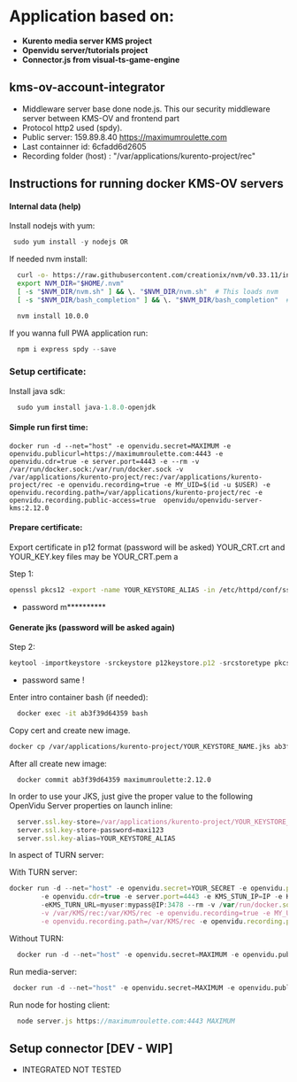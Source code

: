 
# Application based on:                     #

 - <b> Kurento media server KMS project        </b>
 - <b> Openvidu server/tutorials project       </b>
 - <b> Connector.js from visual-ts-game-engine </b>


## kms-ov-account-integrator ##

 - Middleware server base done node.js.
   This our security middleware server between KMS-OV and frontend part
 - Protocol http2 used (spdy).
 - Public server: 159.89.8.40
   https://maximumroulette.com
 - Last containner id: 6cfadd6d2605
 - Recording folder (host) : "/var/applications/kurento-project/rec"


## Instructions for running docker KMS-OV servers ##

#### Internal data (help) ####

Install nodejs with yum:
```js
 sudo yum install -y nodejs OR
```

If needed nvm install:
```bash
  curl -o- https://raw.githubusercontent.com/creationix/nvm/v0.33.11/install.sh | bash
  export NVM_DIR="$HOME/.nvm"
  [ -s "$NVM_DIR/nvm.sh" ] && \. "$NVM_DIR/nvm.sh"  # This loads nvm
  [ -s "$NVM_DIR/bash_completion" ] && \. "$NVM_DIR/bash_completion"  # This loads nvm bash_completion

  nvm install 10.0.0
```

If you wanna full PWA application run:

```js
  npm i express spdy --save
```

### Setup certificate: ###

Install java sdk:

```js
  sudo yum install java-1.8.0-openjdk
```

#### Simple run first time: ####
```
docker run -d --net="host" -e openvidu.secret=MAXIMUM -e openvidu.publicurl=https://maximumroulette.com:4443 -e openvidu.cdr=true -e server.port=4443 -e --rm -v /var/run/docker.sock:/var/run/docker.sock -v /var/applications/kurento-project/rec:/var/applications/kurento-project/rec -e openvidu.recording=true -e MY_UID=$(id -u $USER) -e openvidu.recording.path=/var/applications/kurento-project/rec -e openvidu.recording.public-access=true  openvidu/openvidu-server-kms:2.12.0
```

#### Prepare certificate: ####

Export certificate in p12 format (password will be asked)
YOUR_CRT.crt and YOUR_KEY.key files may be YOUR_CRT.pem a

Step 1:

```bash
openssl pkcs12 -export -name YOUR_KEYSTORE_ALIAS -in /etc/httpd/conf/ssl/maximumroulette_com.crt -inkey /etc/httpd/conf/ssl/maximumroulette.com.key -out p12keystore.p12
```
 - password m**********


#### Generate jks (password will be asked again) ####

Step 2:

```js
keytool -importkeystore -srckeystore p12keystore.p12 -srcstoretype pkcs12 -deststoretype pkcs12 -alias YOUR_KEYSTORE_ALIAS -destkeystore YOUR_KEYSTORE_NAME.jks
```
 - password same !

Enter intro container bash (if needed):

```bash
  docker exec -it ab3f39d64359 bash
```

 Copy cert and create new image.

```bash
docker cp /var/applications/kurento-project/YOUR_KEYSTORE_NAME.jks ab3f39d64359:/var/applications/kurento-project/YOUR_KEYSTORE_NAME.jks
```

After all create new image:
```
  docker commit ab3f39d64359 maximumroulette:2.12.0
```

In order to use your JKS, just give the proper value
to the following OpenVidu Server properties on launch
inline:

```js
  server.ssl.key-store=/var/applications/kurento-project/YOUR_KEYSTORE_NAME.jks
  server.ssl.key-store-password=maxi123
  server.ssl.key-alias=YOUR_KEYSTORE_ALIAS
```

In aspect of TURN server:

With TURN server:

```js
docker run -d --net="host" -e openvidu.secret=YOUR_SECRET -e openvidu.publicurl=https://IP:4443
        -e openvidu.cdr=true -e server.port=4443 -e KMS_STUN_IP=IP -e KMS_STUN_PORT=19302
        -eKMS_TURN_URL=myuser:mypass@IP:3478 --rm -v /var/run/docker.sock:/var/run/docker.sock
        -v /var/KMS/rec:/var/KMS/rec -e openvidu.recording=true -e MY_UID=$(id -u $USER)
        -e openvidu.recording.path=/var/KMS/rec -e openvidu.recording.public-access=true openvidu/openvidu-server-kms:latest

```

Without TURN:

```py
  docker run -d --net="host" -e openvidu.secret=MAXIMUM -e openvidu.publicurl=https://maximumroulette.com:4443 -e openvidu.cdr=true -e server.port=4443 -e --rm -v /var/run/docker.sock:/var/run/docker.sock -v /var/applications/kurento-project/rec:/var/applications/kurento-project/rec -e openvidu.recording=true -e MY_UID=$(id -u $USER) -e openvidu.recording.path=/var/applications/kurento-project/rec -e openvidu.recording.public-access=true -e openvidu/openvidu-server-kms:2.12.0
```


Run media-server:

```py
 docker run -d --net="host" -e openvidu.secret=MAXIMUM -e openvidu.publicurl=https://maximumroulette.com:4443 -e openvidu.cdr=true -e server.port=4443 -e --rm -v /var/run/docker.sock:/var/run/docker.sock -v /var/applications/kurento-project/rec:/var/applications/kurento-project/rec -e openvidu.recording=true -e MY_UID=$(id -u $USER) -e openvidu.recording.path=/var/applications/kurento-project/rec -e openvidu.recording.public-access=true -e server.ssl.key-store=/var/applications/kurento-project/YOUR_KEYSTORE_NAME.jks -e server.ssl.key-store-password=maxi123 -e server.ssl.key-alias=YOUR_KEYSTORE_ALIAS maximumroulette:2.12.0
```

Run node for hosting client:

```js
  node server.js https://maximumroulette.com:4443 MAXIMUM
```

## Setup connector [DEV - WIP] ##

 - INTEGRATED NOT TESTED 
